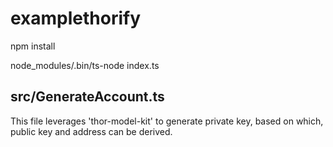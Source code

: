 # examplethorify

npm install

node_modules/.bin/ts-node index.ts

## src/GenerateAccount.ts 
This file leverages 'thor-model-kit' to generate private key, based on which, public key and address can be derived.